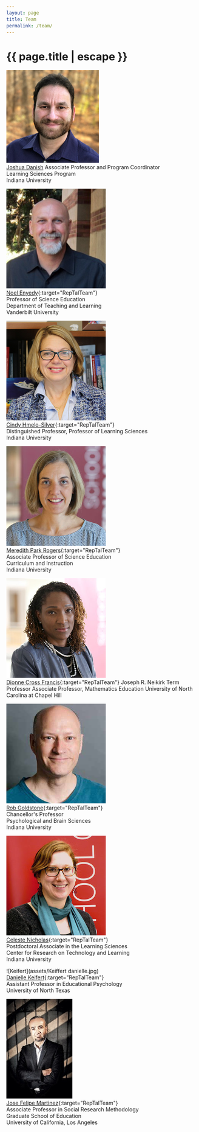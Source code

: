 ```yaml
---
layout: page
title: Team
permalink: /team/
---
```


<h1 class="page-title">{{ page.title | escape }}</h1> 
  
![Danish](/assets/danish-joshua-a.jpg) <br>
 <a href="http://www.joshuadanish.com" target="RepTalTeam_">Joshua Danish</a>
Associate Professor and Program Coordinator  <br>
Learning Sciences Program  <br>
Indiana University  <br>
 
![Enyedy](/assets/noel-enyedy.png) <br>
[Noel Enyedy](https://peabody.vanderbilt.edu/bio/noel-enyedy){:target="RepTalTeam"}    
Professor of Science Education  
Department of Teaching and Learning  
Vanderbilt University 

![Hmelo-Silver](/assets/hmelo-silver-cindy.jpg) <br>
[Cindy Hmelo-Silver](https://education.indiana.edu/about/directory/profiles/hmelo-silver-cindy.html){:target="RepTalTeam"}  
Distinguished Professor, Professor of Learning Sciences  
Indiana University   

![Park Rogers](/assets/park_rogers-meredith-a.jpg) <br>
[Meredith Park Rogers](https://education.indiana.edu/about/directory/profiles/park_rogers-meredith-a.html){:target="RepTalTeam"}    
Associate Professor of Science Education  
Curriculum and Instruction   
Indiana University  

![Cross Francis](/assets/cross_francis-dionne.jpg) <br>
[Dionne Cross Francis](https://ed.unc.edu/people/dionne-cross-francis/){:target="RepTalTeam"} 
Joseph R. Neikirk Term Professor
Associate Professor, Mathematics Education
University of North Carolina at Chapel Hill 

![Goldstone](/assets/goldstone1.jpg) <br>
[Rob Goldstone](http://cogs.indiana.edu/people/profile.php?u=rgoldsto){:target="RepTalTeam"}  
Chancellor's Professor  
Psychological and Brain Sciences   
Indiana University  

![Nicholas](/assets/nicholas-celeste.jpg) <br>
[Celeste Nicholas](https://education.indiana.edu/about/directory/profiles/nicholas-celeste.html){:target="RepTalTeam"}  
Postdoctoral Associate in the Learning Sciences  
Center for Research on Technology and Learning  
Indiana University    

![Keifert](assets/Keiffert danielle.jpg) <br>
[Danielle Keifert](https://daniellekeifert.com/){:target="RepTalTeam"}  
Assistant Professor in Educational Psychology <br>
University of North Texas  

![Martinez](/assets/Martinez@MIDE.jpg) <br>
[Jose Felipe Martinez](https://gseis.ucla.edu/directory/jose-felipe-martinez/){:target="RepTalTeam"}  
Associate Professor in Social Research Methodology  
Graduate School of Education  
University of California, Los Angeles   

